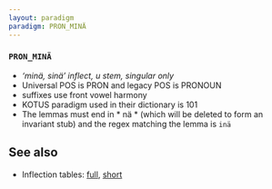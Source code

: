 ```yaml
---
layout: paradigm
paradigm: PRON_MINÄ
---
```

### ` PRON_MINÄ `

* _‘minä, sinä’ inflect, u stem, singular only_
* Universal POS is PRON and legacy POS is PRONOUN
* suffixes use front vowel harmony
* KOTUS paradigm used in their dictionary is 101
* The lemmas must end in * nä * (which will be deleted to form an invariant stub) and the regex matching the lemma is ` inä `

## See also

* Inflection tables: [full](gen/M/minä.html), [short](gen/M/minä_wikt.html)

